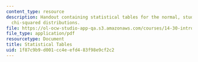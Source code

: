 ```yaml
---
content_type: resource
description: Handout containing statistical tables for the normal, student's t, and
  chi-squared distributions.
file: https://ol-ocw-studio-app-qa.s3.amazonaws.com/courses/14-30-introduction-to-statistical-methods-in-economics-spring-2009/1f87c9b9d001cc4eefd483f98e9cf2c2_MIT14_30s09_tool01.pdf
file_type: application/pdf
resourcetype: Document
title: Statistical Tables
uid: 1f87c9b9-d001-cc4e-efd4-83f98e9cf2c2
---
```


